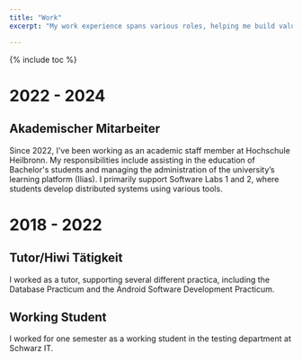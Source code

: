```yaml
---
title: "Work"
excerpt: "My work experience spans various roles, helping me build valuable skills"

---
```


{% include toc %}

# 2022 - 2024 

## Akademischer Mitarbeiter
Since 2022, I've been working as an academic staff member at Hochschule Heilbronn. My responsibilities include assisting in the education of Bachelor's students and managing the administration of the university’s learning platform (Ilias). I primarily support Software Labs 1 and 2, where students develop distributed systems using various tools.

# 2018 - 2022

## Tutor/Hiwi Tätigkeit
I worked as a tutor, supporting several different practica, including the Database Practicum and the Android Software Development Practicum.

## Working Student
I worked for one semester as a working student in the testing department at Schwarz IT.
